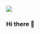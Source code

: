 <img src="https://capsule-render.vercel.app/api?type=waving&color=B6F4FF&height=200&section=header&text=KIMAKUMA GITHUB&fontSize=90" />

### Hi there 👋


<!--
**kimakuma/kimakuma** is a ✨ _special_ ✨ repository because its `README.md` (this file) appears on your GitHub profile.

Here are some ideas to get you started:

- 🔭 I’m currently working on ...
- 🌱 I’m currently learning ...
- 👯 I’m looking to collaborate on ...
- 🤔 I’m looking for help with ...
- 💬 Ask me about ...
- 📫 How to reach me: ...
- 😄 Pronouns: ...
- ⚡ Fun fact: ...
-->
